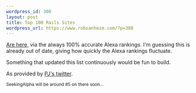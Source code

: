 ```yaml
--- 
wordpress_id: 308
layout: post
title: Top 100 Rails Sites
wordpress_url: https://www.robsanheim.com/?p=308
---
```

<a href="https://rails100.pbwiki.com/">Are here,</a> via the always 100% accurate Alexa rankings.  I'm guessing this is already out of date, giving how quickly the Alexa rankings fluctuate.  

Something that updated this list continuously would be fun to build.

As provided by <a href="https://twitter.com/pjhyett">PJ's twitter</a>.  

<small>SeekingAlpha will be around #5 on there soon...</small>
